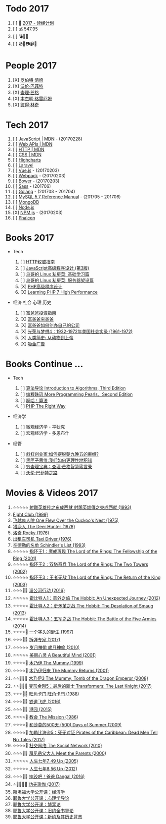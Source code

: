 # Todo 2017

1. [ ] :notebook: [2017 - 读经计划](./2017/bible.md)
1. [ ] :moneybag: 547.95
1. [ ] :bomb::helicopter::speedboat:
1. [ ] :cd::dvd::camera::video_camera::movie_camera:

# People 2017

1. [X] [罗伯特·清崎](https://baike.baidu.com/item/罗伯特·清崎)
1. [X] [沃伦·巴菲特](https://baike.baidu.com/item/沃伦·巴菲特)
1. [X] [查理·芒格](https://baike.baidu.com/item/查理·芒格)
1. [X] [本杰明·格雷厄姆](https://baike.baidu.com/item/本杰明·格雷厄姆)
1. [X] [彼得·林奇](https://baike.baidu.com/item/彼得·林奇)

# Tech 2017

1. [ ] [JavaScript](./2017/javascript.md) | [MDN](https://developer.mozilla.org/en-US/docs/Web/JavaScript) - (20170228)
1. [ ] [Web APIs | MDN](https://developer.mozilla.org/en-US/docs/Web/API)
1. [ ] [HTTP | MDN](https://developer.mozilla.org/en-US/docs/Web/HTTP)
1. [ ] [CSS | MDN](https://developer.mozilla.org/en-US/docs/Web/CSS)
1. [ ] [Highcharts](http://www.highcharts.com)
1. [ ] [Laravel](https://laravel.com/)
1. [ ] [Vue.js](http://vuejs.org/) - (20170203)
1. [ ] [Webpack](http://webpack.github.io/) - (20170203)
1. [ ] [Bower](https://bower.io/) - (20170203)
1. [ ] [Sass](http://sass-lang.com/) - (201706)
1. [ ] [Golang](https://golang.org/) - (201703 - 201704)
1. [ ] [MySQL 5.7 Reference Manual](http://dev.mysql.com/doc/refman/5.7/en/) - (201705 - 201706)
1. [ ] [MongoDB](https://www.mongodb.com/)
1. [ ] [Node.js](https://nodejs.org/en/)
1. [X] [NPM.js](https://docs.npmjs.com/) - (20170203)
1. [ ] [Phalcon](https://phalconphp.com/en/)

# Books 2017

+ Tech
    1. [ ] [HTTP权威指南](https://book.douban.com/subject/10746113/)
    1. [ ] [JavaScript高级程序设计 (第3版)](https://book.douban.com/subject/10546125/)
    1. [ ] [鸟哥的 Linux 私房菜: 基础学习篇](http://linux.vbird.org/linux_basic/)
    1. [ ] [鸟哥的 Linux 私房菜: 服务器架设篇](http://linux.vbird.org/linux_server/)
    1. [X] [PHP高级程序设计](https://book.douban.com/subject/3765462/)
    1. [X] [Learning PHP 7 High Performance](https://book.douban.com/subject/26894188/)

+ 经济 社会 心理 历史
    1. [ ] [富爸爸投资指南](https://book.douban.com/subject/3624226/)
    1. [X] [富爸爸穷爸爸](https://book.douban.com/subject/25816940/)
    1. [X] [富爸爸如何创办自己的公司](https://book.douban.com/subject/25816940/)
    1. [X] [光荣与梦想4：1932-1972年美国社会实录 (1961-1972)](https://book.douban.com/subject/26314952/)
    1. [X] [人类简史: 从动物到上帝](https://book.douban.com/subject/25985021/)
    1. [X] [吸金广告](https://book.douban.com/subject/25958166/)

# Books Continue ...

+ Tech
    1. [ ] [算法导论 Introduction to Algorithms, Third Edition](https://book.douban.com/subject/20432061/)
    1. [ ] [编程珠玑 More Programming Pearls，Second Edition](https://book.douban.com/subject/26302533/)
    1. [ ] [啊哈！算法](https://book.douban.com/subject/25894685/)
    1. [ ] [PHP The Right Way](http://www.phptherightway.com/)

+ 经济学
    1. [ ] 微观经济学 - 平狄克
    1. [ ] 宏观经济学 - 多恩布什

+ 经管
    1. [ ] [斜杠创业家:如何摆脱朝九晚五的束缚?](https://book.douban.com/subject/27077781/)
    1. [ ] [黑匣子思维:我们如何更理性地犯错](https://book.douban.com/subject/27077719/)
    1. [ ] [穷查理宝典：查理·芒格智慧箴言录](https://book.douban.com/subject/26831789/)
    1. [ ] [沃伦·巴菲特之路](https://book.douban.com/subject/1088630/)

# Movies & Videos 2017

1. :star::star::star::star::star: [射雕英雄传之东成西就 射鵰英雄傳之東成西就 (1993)](https://movie.douban.com/subject/1316510/)
1. [Fight Club (1999)](http://www.imdb.com/title/tt0137523/)
1. [飞越疯人院 One Flew Over the Cuckoo's Nest (1975)](https://movie.douban.com/subject/1292224/)
1. [猎鹿人 The Deer Hunter (1978)](https://movie.douban.com/subject/1292403/)
1. [洛奇 Rocky (1976)](https://movie.douban.com/subject/1295742/)
1. [出租车司机 Taxi Driver (1976)](https://movie.douban.com/subject/1292222/)
1. [辛德勒的名单 Schindler's List (1993)](https://movie.douban.com/subject/1295124/)
1. :star::star::star::star::star: [指环王1：魔戒再现 The Lord of the Rings: The Fellowship of the Ring (2001)](https://movie.douban.com/subject/1291571/)
1. :star::star::star::star::star: [指环王2：双塔奇兵 The Lord of the Rings: The Two Towers (2002)](https://movie.douban.com/subject/1291572/)
1. :star::star::star::star::star: [指环王3：王者无敌 The Lord of the Rings: The Return of the King (2003)](https://movie.douban.com/subject/1291552/)
1. :star::star::star::dizzy::dizzy: [湄公河行动 (2016)](https://movie.douban.com/subject/25815034/)
1. :star::star::star::star::star: [霍比特人1：意外之旅 The Hobbit: An Unexpected Journey (2012)](https://movie.douban.com/subject/1966182/)
1. :star::star::star::star::star: [霍比特人2：史矛革之战 The Hobbit: The Desolation of Smaug (2013)](https://movie.douban.com/subject/11606328/)
1. :star::star::star::star::star: [霍比特人3：五军之战 The Hobbit: The Battle of the Five Armies (2014)](https://movie.douban.com/subject/2973079/)
1. :star::star::star::star::dizzy: [一个字头的诞生 (1997)](https://movie.douban.com/subject/1307372/)
1. :star::star::star::dizzy::dizzy: [拆弹专家 (2017)](https://movie.douban.com/subject/26748673/)
1. :star::star::star::star::star: [岁月神偷 歲月神偷 (2010)](https://movie.douban.com/subject/3792799/)
1. :star::star::star::star::star: [美丽心灵 A Beautiful Mind (2001)](https://movie.douban.com/subject/1306029/)
1. :star::star::star::star::dizzy: [木乃伊 The Mummy (1999)](https://movie.douban.com/subject/1295229/)
1. :star::star::star::star::dizzy: [木乃伊归来 The Mummy Returns (2001)](https://movie.douban.com/subject/1298586/)
1. :star::star::dizzy::dizzy::dizzy: [木乃伊3 The Mummy: Tomb of the Dragon Emperor (2008)](https://movie.douban.com/subject/1997679/)
1. :star::star::dizzy::dizzy::dizzy: [变形金刚5：最后的骑士 Transformers: The Last Knight (2017)](https://movie.douban.com/subject/25824686/)
1. :star::star::star::dizzy::dizzy: [旺角卡门 旺角卡門 (1988)](https://movie.douban.com/subject/1304624/)
1. :star::star::star::dizzy::dizzy: [铁道飞虎 (2016)](https://movie.douban.com/subject/26389069/)
1. :star::star::star::dizzy::dizzy: [港囧 (2015)](https://movie.douban.com/subject/25710912/)
1. :star::star::star::star::dizzy: [教会 The Mission (1986)](https://movie.douban.com/subject/1294620/)
1. :star::star::star::star::dizzy: [和莎莫的500天 (500) Days of Summer (2009)](https://movie.douban.com/subject/3072086/)
1. :star::star::star::star::dizzy: [加勒比海盗5：死无对证 Pirates of the Caribbean: Dead Men Tell No Tales (2017)](https://movie.douban.com/subject/6311303/)
1. :star::star::star::star::dizzy: [社交网络 The Social Network (2010)](https://movie.douban.com/subject/3205624/)
1. :star::star::star::dizzy::dizzy: [拜见岳父大人 Meet the Parents (2000)](https://movie.douban.com/subject/1294829/)
1. :star::star::star::star::star: [人生七年7 49 Up (2005)](https://movie.douban.com/subject/1847588/)
1. :star::star::star::star::star: [人生七年8 56 Up (2012)](https://movie.douban.com/subject/10748226/)
1. :star::star::star::dizzy::dizzy: [摔跤吧！爸爸 Dangal (2016)](https://movie.douban.com/subject/26387939/)
1. :star::dizzy::dizzy::dizzy::dizzy: [功夫瑜伽 (2017)](https://movie.douban.com/subject/26182910/)
1. [斯坦福大学公开课：经济学](http://open.163.com/special/sp/economics.html)
1. [耶鲁大学公开课：心理学导论](http://v.163.com/special/sp/introductiontopsychology.html)
1. [耶鲁大学公开课：博弈论](http://open.163.com/special/gametheory/)
1. [耶鲁大学公开课：旧约全书导论](http://open.163.com/special/sp/introductiontotheoldtestament.html)
1. [耶鲁大学公开课：新约及其历史背景](http://open.163.com/special/sp/introductiontonewtestamenthistoryandliterature.html)
